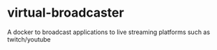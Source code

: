 # virtual-broadcaster
A docker to broadcast applications to live streaming platforms such as twitch/youtube

